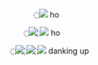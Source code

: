 

⠀ ⠀ ⠀ ҉![](https://static-cdn.jtvnw.net/emoticons/v2/emotesv2_60b9b80e736e43d8a2380489502251ba/default/dark/2.0) ho

⠀⠀ ҉![](https://static-cdn.jtvnw.net/emoticons/v2/emotesv2_60b9b80e736e43d8a2380489502251ba/default/dark/3.0) ҉![](https://static-cdn.jtvnw.net/emoticons/v2/emotesv2_60b9b80e736e43d8a2380489502251ba/default/dark/2.0) ho⠀⠀⠀⠀
⠀⠀ ⠀ ⠀
⠀ ⠀ ⠀ ⠀ ⠀ ⠀ ⠀ ⠀ ⠀


҉![](https://static-cdn.jtvnw.net/emoticons/v2/emotesv2_60b9b80e736e43d8a2380489502251ba/default/dark/2.0) ҉![](https://static-cdn.jtvnw.net/emoticons/v2/emotesv2_60b9b80e736e43d8a2380489502251ba/default/dark/2.0) ҉![](https://static-cdn.jtvnw.net/emoticons/v2/emotesv2_60b9b80e736e43d8a2380489502251ba/default/dark/2.0) danking up
